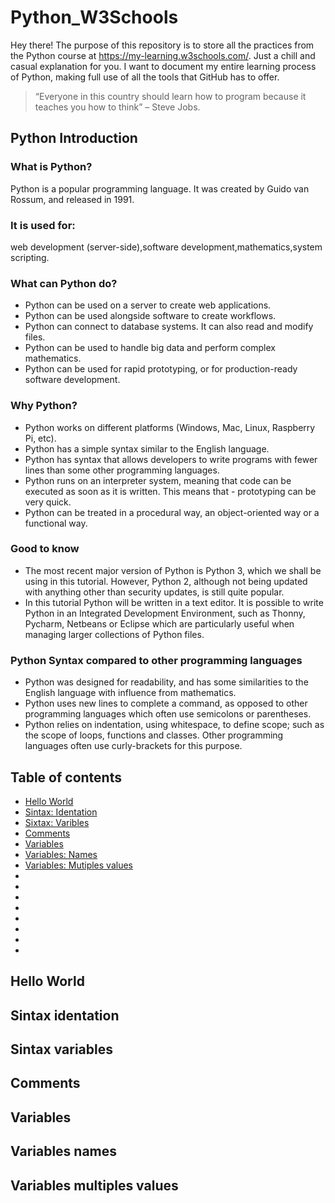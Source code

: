 # Python_W3Schools
Hey there! The purpose of this repository is to store all the practices from the Python course at https://my-learning.w3schools.com/. Just a chill and casual explanation for you.
I want to document my entire learning process of Python, making full use of all the tools that GitHub has to offer.

> “Everyone in this country should learn how to program because it teaches you how to think”
> – Steve Jobs.

## Python Introduction

### What is Python?
Python is a popular programming language. It was created by Guido van Rossum, and released in 1991.

### It is used for:
web development (server-side),software development,mathematics,system scripting.

### What can Python do?
- Python can be used on a server to create web applications.
- Python can be used alongside software to create workflows.
- Python can connect to database systems. It can also read and modify files.
- Python can be used to handle big data and perform complex mathematics.
- Python can be used for rapid prototyping, or for production-ready software development.

### Why Python?
- Python works on different platforms (Windows, Mac, Linux, Raspberry Pi, etc).
- Python has a simple syntax similar to the English language.
- Python has syntax that allows developers to write programs with fewer lines than some other programming languages.
- Python runs on an interpreter system, meaning that code can be executed as soon as it is written. This means that - prototyping can be very quick.
- Python can be treated in a procedural way, an object-oriented way or a functional way.

### Good to know
- The most recent major version of Python is Python 3, which we shall be using in this tutorial. However, Python 2, although not being updated with anything other than security updates, is still quite popular.
- In this tutorial Python will be written in a text editor. It is possible to write Python in an Integrated Development Environment, such as Thonny, Pycharm, Netbeans or Eclipse which are particularly useful when managing larger collections of Python files.

### Python Syntax compared to other programming languages
- Python was designed for readability, and has some similarities to the English language with influence from mathematics.
- Python uses new lines to complete a command, as opposed to other programming languages which often use semicolons or parentheses.
- Python relies on indentation, using whitespace, to define scope; such as the scope of loops, functions and classes. Other programming languages often use curly-brackets for this purpose.

## Table of contents

- [Hello World](#hello-world)
- [Sintax: Identation](#sintax-identation)
- [Sixtax: Varibles](#sintax-variables)
- [Comments](#comments)
- [Variables](#variables)
- [Variables: Names](#variables-names)
- [Variables: Mutiples values](#variables-mutiples-values)
- []()
- []()
- []()
- []()
- []()
- []()
- []()
- []()
## Hello World

## Sintax identation

## Sintax variables

## Comments

## Variables

## Variables names

## Variables multiples values
